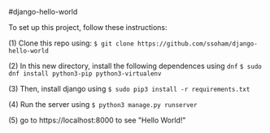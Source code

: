 #django-hello-world

To set up this project, follow these instructions:

(1) Clone this repo using:
```$ git clone https://github.com/ssoham/django-hello-world```

(2) In this new directory, install the following dependences using `dnf`
```$ sudo dnf install python3-pip python3-virtualenv```

(3) Then, install django using 
```$ sudo pip3 install -r requirements.txt```

(4) Run the server using
```$ python3 manage.py runserver```

(5) go to https://localhost:8000 to see "Hello World!"